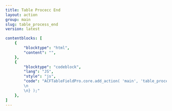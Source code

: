 ```yaml
---
title: Table Procecc End
layout: action
group: main
slug: table_process_end
version: latest

contentblocks: [
	{
		"blocktype": "html",
		"content": "",
	},
	{
		"blocktype": "codeblock",
		"lang": "JS",
		"style": "js",
		"code": "ACFTableFieldPro.core.add_action( 'main', 'table_process_end', function( table ) {
		\n
		\n} );"
	},
]
---
```

